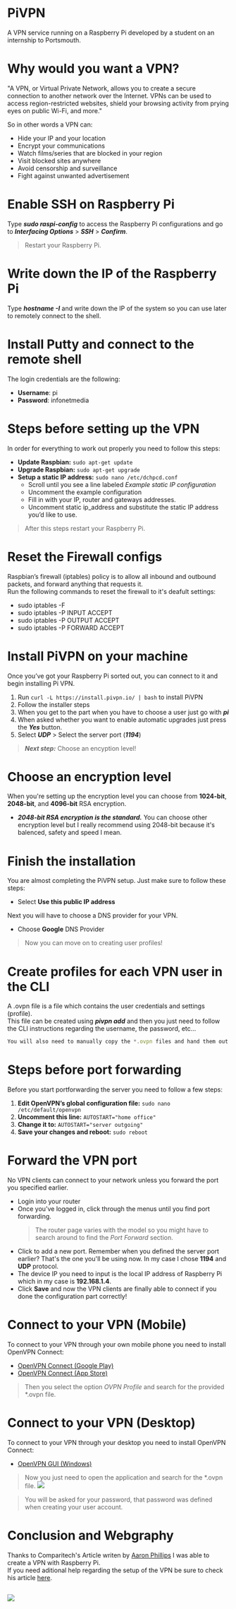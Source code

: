 # PiVPN
A VPN service running on a Raspberry Pi developed by a student on an internship to Portsmouth.

# Why would you want a VPN?
"A VPN, or Virtual Private Network, allows you to create a secure connection to another network over the Internet. VPNs can be used to access region-restricted websites, shield your browsing activity from prying eyes on public Wi-Fi, and more."

So in other words a VPN can:

* Hide your IP and your location
* Encrypt your communications
* Watch films/series that are blocked in your region
* Visit blocked sites anywhere
* Avoid censorship and surveillance
* Fight against unwanted advertisement

# Enable SSH on Raspberry Pi
Type __*sudo raspi-config*__ to access the Raspberry Pi configurations and go to __*Interfacing Options*__ > __*SSH*__ > __*Confirm*__.  
> Restart your Raspberry Pi.

# Write down the IP of the Raspberry Pi
Type __*hostname -I*__ and write down the IP of the system so you can use later to remotely connect to the shell.

# Install Putty and connect to the remote shell
The login credentials are the following:
* **Username**: pi
* **Password**: infonetmedia

# Steps before setting up the VPN
In order for everything to work out properly you need to follow this steps:
* **Update Raspbian:** `sudo apt-get update`
* **Upgrade Raspbian:** `sudo apt-get upgrade`
* **Setup a static IP address:** `sudo nano /etc/dchpcd.conf`
  * Scroll until you see a line labeled _Example static IP configuration_
  * Uncomment the example configuration
  * Fill in with your IP, router and gateways addresses.
  * Uncomment static ip_address and substitute the static IP address you’d like to use.
  
> After this steps restart your Raspberry Pi.

# Reset the Firewall configs
Raspbian’s firewall (iptables) policy is to allow all inbound and outbound packets, and forward anything that requests it.  
Run the following commands to reset the firewall to it's deafult settings:

* sudo iptables -F
* sudo iptables -P INPUT ACCEPT
* sudo iptables -P OUTPUT ACCEPT
* sudo iptables -P FORWARD ACCEPT

# Install PiVPN on your machine
Once you’ve got your Raspberry Pi sorted out, you can connect to it and begin installing Pi VPN.

1. Run `curl -L https://install.pivpn.io/ | bash` to install PiVPN
2. Follow the installer steps
3. When you get to the part when you have to choose a user just go with **_pi_**
4. When asked whether you want to enable automatic upgrades just press the _**Yes**_ button.
5. Select _**UDP**_ > Select the server port (_**1194**_)
   
> _**Next step:**_ Choose an encyption level!


# Choose an encryption level
When you're setting up the encryption level you can choose from __1024-bit__, __2048-bit__, and __4096-bit__ RSA encryption.

* ***2048-bit RSA encryption is the standard.*** You can choose other encryption level but I really recommend using 2048-bit because it's balenced, safety and speed I mean.

# Finish the installation
You are almost completing the PiVPN setup. Just make sure to follow these steps:
* Select **Use this public IP address**

Next you will have to choose a DNS provider for your VPN.
* Choose **Google** DNS Provider

> Now you can move on to creating user profiles!

# Create profiles for each VPN user in the CLI
A .ovpn file is a file which contains the user credentials and settings (profile).  
This file can be created using _**pivpn add**_ and then you just need to follow the CLI instructions regarding the username, the password, etc...
  
  
```javascript
You will also need to manually copy the *.ovpn files and hand them out to the users.
```

# Steps before port forwarding
Before you start portforwarding the server you need to follow a few steps:
1. **Edit OpenVPN’s global configuration file:** `sudo nano /etc/default/openvpn`
2. **Uncomment this line:** `AUTOSTART="home office"`
3. **Change it to:** `AUTOSTART="server outgoing"`
4. **Save your changes and reboot:** `sudo reboot`

# Forward the VPN port
No VPN clients can connect to your network unless you forward the port you specified earlier.  
* Login into your router
* Once you’ve logged in, click through the menus until you find port forwarding.
  > The router page varies with the model so you might have to search around to find the _Port Forward_ section.
* Click to add a new port. Remember when you defined the server port earlier? That's the one you'll be using now. In my case I chose **1194** and **UDP** protocol.
* The device IP you need to input is the local IP address of Raspberry Pi which in my case is **192.168.1.4**.
* Click **Save** and now the VPN clients are finally able to connect if you done the configuration part correctly! 

# Connect to your VPN (Mobile)
To connect to your VPN through your own mobile phone you need to install OpenVPN Connect:  
* [OpenVPN Connect (Google Play)](https://play.google.com/store/apps/details?id=net.openvpn.openvpn)  
* [OpenVPN Connect (App Store)](https://itunes.apple.com/us/app/openvpn-connect/id590379981)  


> Then you select the option *OVPN Profile* and search for the provided *.ovpn file.
# Connect to your VPN (Desktop)
To connect to your VPN through your desktop you need to install OpenVPN Connect:  
* [OpenVPN GUI (Windows)](https://openvpn.net/download-open-vpn)

> Now you just need to open the application and search for the *.ovpn file. 
![](https://cdn.comparitech.com/wp-content/uploads/2018/07/import.jpg)

> You will be asked for your password, that password was defined when creating your user account.

# Conclusion and Webgraphy
Thanks to Comparitech's Article writen by [Aaron Phillips](https://www.comparitech.com/author/aaron/) I was able to create a VPN with Raspberry Pi.  
If you need aditional help regarding the setup of the VPN be sure to check his article [here](https://www.comparitech.com/blog/vpn-privacy/raspberry-pi-vpn).
##
![](https://cdn.comparitech.com/wp-content/uploads/2018/07/How-to-turn-your-Raspberry-Pi-into-a-VPN-server-1.jpg)
